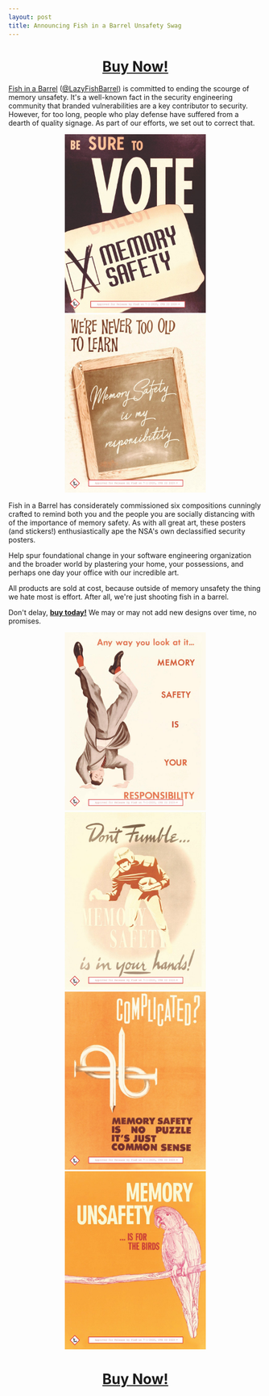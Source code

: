 ```yaml
---
layout: post
title: Announcing Fish in a Barrel Unsafety Swag
---
```

<h1 style="text-align:center"><a href="https://www.redbubble.com/people/LazyFishBarrel/explore">Buy Now!</a></h1>

<a href="https://fishinabarrel.github.io">Fish in a Barrel</a> (<a href="https://twitter.com/LazyFishBarrel">@LazyFishBarrel</a>) is committed to ending the scourge of memory unsafety. It's a well-known fact in the security engineering community that branded vulnerabilities are a key contributor to security. However, for too long, people who play defense have suffered from a dearth of quality signage. As part of our efforts, we set out to correct that.

<div style="margin:0 auto;width:100%;text-align:center">
  <a href="https://www.redbubble.com/shop/ap/52556167"><img src="/assets/media/2020/vote.jpg" style="width:280px;right-padding:20px"></a>
  <a href="https://www.redbubble.com/shop/ap/52555285"><img src="/assets/media/2020/blackboard.jpg" style="width:280px"></a>
</div>

Fish in a Barrel has considerately commissioned six compositions cunningly crafted to remind both you and the people you are socially distancing with of the importance of memory safety. As with all great art, these posters (and stickers!) enthusiastically ape the NSA's own declassified security posters.

Help spur foundational change in your software engineering organization and the broader world by plastering your home, your possessions, and perhaps one day your office with our incredible art.

All products are sold at cost, because outside of memory unsafety the thing we hate most is effort. After all, we're just shooting fish in a barrel.

Don't delay, <a href="https://www.redbubble.com/people/LazyFishBarrel/explore" style="font-weight:bold">buy today!</a> We may or may not add new designs over time, no promises.

<div style="margin:0 auto;width:100%;text-align:center">
  <a href="https://www.redbubble.com/shop/ap/52555927"><img src="/assets/media/2020/upsidedown.jpg" style="width:280px;right-padding:10px"></a>
  <a href="https://www.redbubble.com/shop/ap/52555713"><img src="/assets/media/2020/fumble.jpg" style="width:280px;left-padding:10px"></a>
  <a href="https://www.redbubble.com/shop/ap/52555511"><img src="/assets/media/2020/complicated.jpg" style="width:280px;left-padding:10px"></a>
  <a href="https://www.redbubble.com/shop/ap/52554659"><img src="/assets/media/2020/bird.jpg" style="width:280px;left-padding:10px"></a>
</div>

<h1 style="text-align:center"><a href="https://www.redbubble.com/people/LazyFishBarrel/explore">Buy Now!</a></h1>
